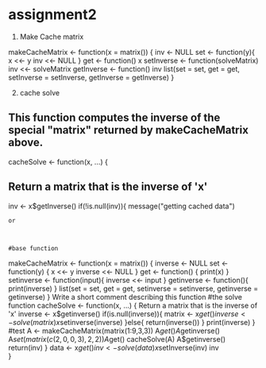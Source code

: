 # assignment2


1) Make Cache matrix


makeCacheMatrix <- function(x = matrix()) {
  inv <- NULL
  set <- function(y){
    x <<- y
    inv <<- NULL
  }
  get <- function() x
  setInverse <- function(solveMatrix) inv <<- solveMatrix
  getInverse <- function() inv
  list(set = set, get = get, setInverse = setInverse, getInverse = getInverse)
}



2) cache solve


## This function computes the inverse of the special "matrix" returned by makeCacheMatrix above.
cacheSolve <- function(x, ...) {
  ## Return a matrix that is the inverse of 'x'
  inv <- x$getInverse()
  if(!is.null(inv)){
    message("getting cached data")
    
    
    
    or
    
    
    
    #base function
makeCacheMatrix <- function(x = matrix()) {
inverse <- NULL
set <- function(y) {
x <<- y
inverse <<- NULL
}
get <- function() {
print(x)
}
setinverse <- function(input){
inverse <<- input
}
getinverse <- function(){
print(inverse)
}
list(set = set, get = get,
setinverse = setinverse,
getinverse = getinverse)
}
Write a short comment describing this function
#the solve function
cacheSolve <- function(x, ...) {
Return a matrix that is the inverse of 'x'
inverse <- x$getinverse()
if(is.null(inverse)){
matrix <- x$get()
inverse <- solve(matrix)
x$setinverse(inverse)
}else{
return(inverse())
}
print(inverse)
}
#test
A <- makeCacheMatrix(matrix(1:9,3,3))
A$get()
A$getinverse()
A$set(matrix(c(2,0,0,3),2,2))
A$get()
cacheSolve(A)
A$getinverse()
    return(inv)
  }
  data <- x$get()
  inv <- solve(data)
  x$setInverse(inv)
  inv      
}
